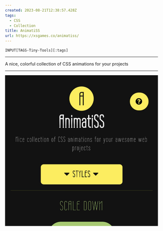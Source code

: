 ```yaml
---
created: 2023-08-21T12:38:57.428Z
tags: 
  - CSS
  - Collection
title: AnimatiSS
url: https://xsgames.co/animatiss/
---
```

```meta-bind
INPUT[TAGS-Tiny-Tools][:tags]
```

___
A nice, colorful collection of CSS animations for your projects
___

![](_attachments/animatiss.jpg)
